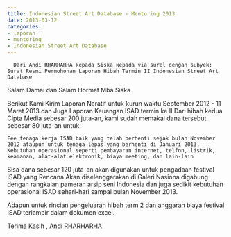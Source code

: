 ```yaml
---
title: Indonesian Street Art Database - Mentoring 2013
date: 2013-03-12
categories:
- laporan
- mentoring
- Indonesian Street Art Database
---
```


      Dari Andi RHARHARHA kepada Siska kepada via surel dengan subyek: Surat Resmi Permohonan Laporan Hibah Termin II Indonesian Street Art Database

Salam Damai dan Salam Hormat Mba Siska

Berikut Kami Kirim Laporan Naratif untuk kurun waktu September 2012 - 11 Maret 2013 dan Juga Laporan Keuangan ISAD termin ke II Dari hibah kedua Cipta Media sebesar 200 juta-an, kami sudah memakai dana tersebut sebesar 80 juta-an untuk:

    Fee tenaga kerja ISAD baik yang telah berhenti sejak bulan November 2012 ataupun untuk tenaga lepas yang berhenti di Januari 2013.
    Kebutuhan operasional seperti pembayaran internet, telfon, listrik, keamanan, alat-alat elektronik, biaya meeting, dan lain-lain

Sisa dana sebesar 120 juta-an akan digunakan untuk pengadaan festival ISAD yang Rencana Akan diselenggarakan di Galeri Nasiona digabung dengan rangkaian pameran arsip seni Indonesia dan juga sedikit kebutuhan operasional ISAD sehari-hari sampai bulan November 2013.

Adapun untuk rincian pengeluaran hibah term 2 dan anggaran biaya festival ISAD terlampir dalam dokumen excel.

Terima Kasih , Andi RHARHARHA 



